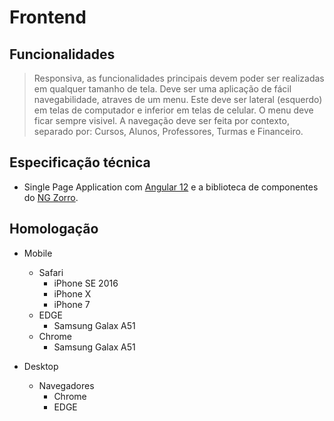 ﻿# Frontend

## Funcionalidades

> Responsiva, as funcionalidades principais devem poder ser realizadas em qualquer tamanho de tela.
> Deve ser uma aplicação de fácil navegabilidade, atraves de um menu.
> Este deve ser lateral (esquerdo) em telas de computador e inferior em telas de celular.
> O menu deve ficar sempre visivel.
> A navegação deve ser feita por contexto, separado por: Cursos, Alunos, Professores, Turmas e Financeiro.

## Especificação técnica

- Single Page Application com [Angular 12](https://angular.io/) e a biblioteca de componentes do [NG Zorro](https://ng.ant.design/).

## Homologação

- Mobile
  - Safari
    - iPhone SE 2016
    - iPhone X
    - iPhone 7
  - EDGE
    - Samsung Galax A51
  - Chrome
    - Samsung Galax A51

- Desktop
  - Navegadores
    - Chrome
    - EDGE
